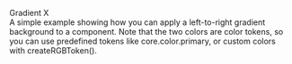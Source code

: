 Gradient X
<br>
A simple example showing how you can apply a left-to-right gradient background to a component.
Note that the two colors are color tokens, so you can use predefined tokens like core.color.primary,
or custom colors with createRGBToken().


